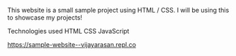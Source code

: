 This website is a small sample project using HTML / CSS. I will be using this to showcase my projects!

Technologies used
HTML
CSS
JavaScript

https://sample-website--vijayarasan.repl.co
